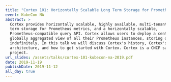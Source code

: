 ```yaml
---
title: "Cortex 101: Horizontally Scalable Long Term Storage for Prometheus"
event: KubeCon NA
abstract: >
  Cortex provides horizontally scalable, highly available, multi-tenant, long
  term storage for Prometheus metrics, and a horizontally scalable,
  Prometheus-compatible query API. Cortex allows users to deploy a centralised,
  globally aggregated view of all their Prometheus instances, storing data
  indefinitely. In this talk we will discuss Cortex's history, Cortex's
  architecture, and how to get started with Cortex. Cortex is a CNCF sandbox
  project. 
url_slides: /assets/talks/cortex-101-kubecon-na-2019.pdf
date: 2019-11-19
publishDate: 2019-11-12
all_day: true
---
```

